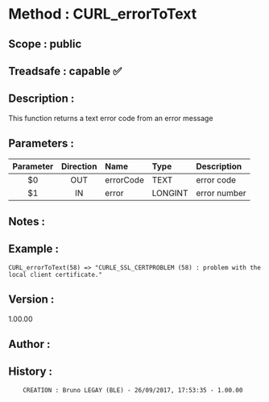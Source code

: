 ﻿# **Method :** CURL_errorToText
## **Scope :** public
## **Treadsafe :** capable ✅ 
## **Description :** 
This function returns a text error code from an error message
## **Parameters :** 
| Parameter | Direction | Name | Type | Description | 
|:----:|:----:|:----|:----|:----| 
| $0 | OUT | errorCode | TEXT | error code | 
| $1 | IN | error | LONGINT | error number | 

## **Notes :** 

## **Example :** 
```
CURL_errorToText(58) => "CURLE_SSL_CERTPROBLEM (58) : problem with the local client certificate."
```
## **Version :** 
1.00.00
## **Author :** 

## **History :** 
 
        CREATION : Bruno LEGAY (BLE) - 26/09/2017, 17:53:35 - 1.00.00
